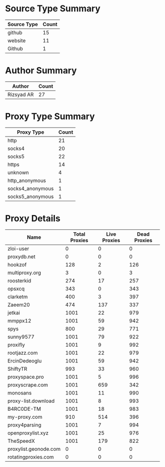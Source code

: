 # Source Type Summary

| Source Type | Count |
|-------------|-------|
| github | 15 |
| website | 11 |
| Github | 1 |


# Author Summary

| Author | Count |
|--------|-------|
| Rizsyad AR | 27 |


# Proxy Type Summary

| Proxy Type | Count |
|------------|-------|
| http | 21 |
| socks4 | 20 |
| socks5 | 22 |
| https | 14 |
| unknown | 4 |
| http_anonymous | 1 |
| socks4_anonymous | 1 |
| socks5_anonymous | 1 |


# Proxy Details

| Name | Total Proxies | Live Proxies | Dead Proxies |
|------|---------------|--------------|---------------|
| zloi-user | 0 | 0 | 0 |
| proxydb.net | 0 | 0 | 0 |
| hookzof | 128 | 2 | 126 |
| multiproxy.org | 3 | 0 | 3 |
| roosterkid | 274 | 17 | 257 |
| opsxcq | 343 | 0 | 343 |
| clarketm | 400 | 3 | 397 |
| Zaeem20 | 474 | 137 | 337 |
| jetkai | 1001 | 22 | 979 |
| mmppx12 | 1001 | 59 | 942 |
| spys | 800 | 29 | 771 |
| sunny9577 | 1001 | 79 | 922 |
| proxifly | 1001 | 9 | 992 |
| rootjazz.com | 1001 | 22 | 979 |
| ErcinDedeoglu | 1001 | 59 | 942 |
| ShiftyTR | 993 | 33 | 960 |
| proxyspace.pro | 1001 | 5 | 996 |
| proxyscrape.com | 1001 | 659 | 342 |
| monosans | 1001 | 11 | 990 |
| proxy-list.download | 1001 | 8 | 993 |
| B4RC0DE-TM | 1001 | 18 | 983 |
| my-proxy.com | 910 | 514 | 396 |
| proxy4parsing | 1001 | 7 | 994 |
| openproxylist.xyz | 1001 | 25 | 976 |
| TheSpeedX | 1001 | 179 | 822 |
| proxylist.geonode.com | 0 | 0 | 0 |
| rotatingproxies.com | 0 | 0 | 0 |
